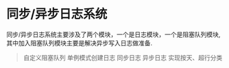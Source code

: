 # 同步/异步日志系统
同步/异步日志系统主要涉及了两个模块，一个是日志模块，一个是阻塞队列模块,其中加入阻塞队列模块主要是解决异步写入日志做准备.

> 自定义阻塞队列
> 单例模式创建日志
> 同步日志
> 异步日志
> 实现按天、超行分类